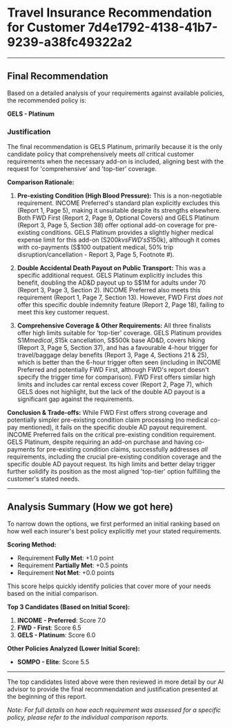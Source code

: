 # Travel Insurance Recommendation for Customer 7d4e1792-4138-41b7-9239-a38fc49322a2

---

## Final Recommendation
Based on a detailed analysis of your requirements against available policies, the recommended policy is:

**GELS - Platinum**

### Justification
The final recommendation is GELS Platinum, primarily because it is the only candidate policy that comprehensively meets *all* critical customer requirements when the necessary add-on is included, aligning best with the request for 'comprehensive' and 'top-tier' coverage.

**Comparison Rationale:**

1.  **Pre-existing Condition (High Blood Pressure):** This is a non-negotiable requirement. INCOME Preferred's standard plan explicitly excludes this (Report 1, Page 5), making it unsuitable despite its strengths elsewhere. Both FWD First (Report 2, Page 9, Optional Covers) and GELS Platinum (Report 3, Page 5, Section 38) offer optional add-on coverage for pre-existing conditions. GELS Platinum provides a slightly higher medical expense limit for this add-on (S$200k vs FWD's S$150k), although it comes with co-payments (S$100 outpatient medical, 50% trip disruption/cancellation - Report 3, Page 5, Footnote #).

2.  **Double Accidental Death Payout on Public Transport:** This was a specific additional request. GELS Platinum explicitly includes this benefit, doubling the AD&D payout up to S$1M for adults under 70 (Report 3, Page 3, Section 2). INCOME Preferred also meets this requirement (Report 1, Page 7, Section 13). However, FWD First *does not* offer this specific double indemnity feature (Report 2, Page 18), failing to meet this key customer request.

3.  **Comprehensive Coverage & Other Requirements:** All three finalists offer high limits suitable for 'top-tier' coverage. GELS Platinum provides S$1M medical, S$15k cancellation, S$500k base AD&D, covers hiking (Report 3, Page 5, Section 37), and has a favourable 4-hour trigger for travel/baggage delay benefits (Report 3, Page 4, Sections 21 & 25), which is better than the 6-hour trigger often seen (including in INCOME Preferred and potentially FWD First, although FWD's report doesn't specify the trigger time for comparison). FWD First offers similar high limits and includes car rental excess cover (Report 2, Page 7), which GELS does not highlight, but the lack of the double AD payout is a significant gap against the requirements.

**Conclusion & Trade-offs:** While FWD First offers strong coverage and potentially simpler pre-existing condition claim processing (no medical co-pay mentioned), it fails on the specific double AD payout requirement. INCOME Preferred fails on the critical pre-existing condition requirement. GELS Platinum, despite requiring an add-on purchase and having co-payments for pre-existing condition claims, successfully addresses *all* requirements, including the crucial pre-existing condition coverage and the specific double AD payout request. Its high limits and better delay trigger further solidify its position as the most aligned 'top-tier' option fulfilling the customer's stated needs.

---

## Analysis Summary (How we got here)
To narrow down the options, we first performed an initial ranking based on how well each insurer's best policy explicitly met your stated requirements.

**Scoring Method:**
- Requirement **Fully Met**: +1.0 point
- Requirement **Partially Met**: +0.5 points
- Requirement **Not Met**: +0.0 points

This score helps quickly identify policies that cover more of your needs based on the initial comparison.

**Top 3 Candidates (Based on Initial Score):**
1. **INCOME - Preferred**: Score 7.0
2. **FWD - First**: Score 6.5
3. **GELS - Platinum**: Score 6.0

**Other Policies Analyzed (Lower Initial Score):**
- **SOMPO - Elite**: Score 5.5

---

The top candidates listed above were then reviewed in more detail by our AI advisor to provide the final recommendation and justification presented at the beginning of this report.

*Note: For full details on how each requirement was assessed for a specific policy, please refer to the individual comparison reports.*